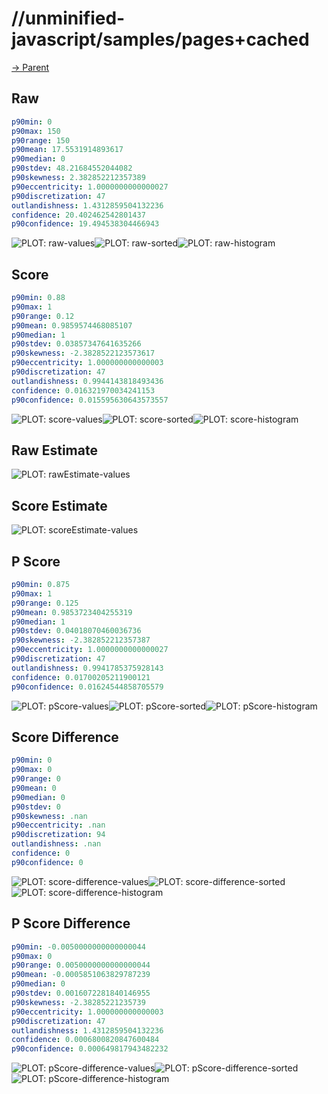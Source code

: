 
# //unminified-javascript/samples/pages+cached

[→ Parent](../..)


## Raw


```yaml
p90min: 0
p90max: 150
p90range: 150
p90mean: 17.5531914893617
p90median: 0
p90stdev: 48.21684552044082
p90skewness: 2.382852212357389
p90eccentricity: 1.0000000000000027
p90discretization: 47
outlandishness: 1.4312859504132236
confidence: 20.402462542801437
p90confidence: 19.494538304466943

```

![PLOT: raw-values](./raw/values.svg)![PLOT: raw-sorted](./raw/sorted.svg)![PLOT: raw-histogram](./raw/histogram.svg)
## Score


```yaml
p90min: 0.88
p90max: 1
p90range: 0.12
p90mean: 0.9859574468085107
p90median: 1
p90stdev: 0.03857347641635266
p90skewness: -2.3828522123573617
p90eccentricity: 1.000000000000003
p90discretization: 47
outlandishness: 0.9944143818493436
confidence: 0.016321970034241153
p90confidence: 0.015595630643573557

```

![PLOT: score-values](./score/values.svg)![PLOT: score-sorted](./score/sorted.svg)![PLOT: score-histogram](./score/histogram.svg)
## Raw Estimate

![PLOT: rawEstimate-values](./rawEstimate/values.svg)
## Score Estimate

![PLOT: scoreEstimate-values](./scoreEstimate/values.svg)
## P Score


```yaml
p90min: 0.875
p90max: 1
p90range: 0.125
p90mean: 0.9853723404255319
p90median: 1
p90stdev: 0.04018070460036736
p90skewness: -2.382852212357387
p90eccentricity: 1.0000000000000027
p90discretization: 47
outlandishness: 0.9941785375928143
confidence: 0.01700205211900121
p90confidence: 0.01624544858705579

```

![PLOT: pScore-values](./pScore/values.svg)![PLOT: pScore-sorted](./pScore/sorted.svg)![PLOT: pScore-histogram](./pScore/histogram.svg)
## Score Difference


```yaml
p90min: 0
p90max: 0
p90range: 0
p90mean: 0
p90median: 0
p90stdev: 0
p90skewness: .nan
p90eccentricity: .nan
p90discretization: 94
outlandishness: .nan
confidence: 0
p90confidence: 0

```

![PLOT: score-difference-values](./score-difference/values.svg)![PLOT: score-difference-sorted](./score-difference/sorted.svg)![PLOT: score-difference-histogram](./score-difference/histogram.svg)
## P Score Difference


```yaml
p90min: -0.0050000000000000044
p90max: 0
p90range: 0.0050000000000000044
p90mean: -0.0005851063829787239
p90median: 0
p90stdev: 0.0016072281840146955
p90skewness: -2.38285221235739
p90eccentricity: 1.000000000000003
p90discretization: 47
outlandishness: 1.4312859504132236
confidence: 0.0006800820847600484
p90confidence: 0.000649817943482232

```

![PLOT: pScore-difference-values](./pScore-difference/values.svg)![PLOT: pScore-difference-sorted](./pScore-difference/sorted.svg)![PLOT: pScore-difference-histogram](./pScore-difference/histogram.svg)